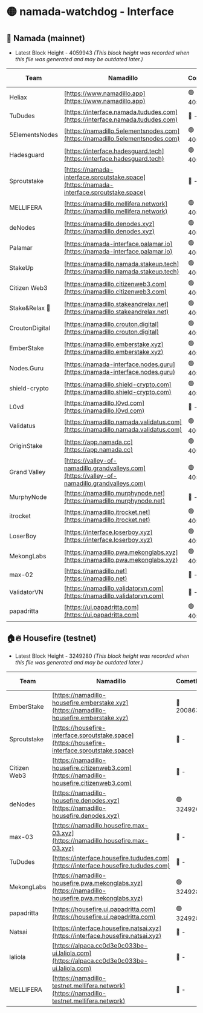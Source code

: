 # 🟡 namada-watchdog - Interface

## 🚀 Namada (mainnet)
- Latest Block Height - 4059943 *(This block height was recorded when this file was generated and may be outdated later.)*

| Team | Namadillo | CometBFT | Indexer | MASP Indexer |
|-|-|-|-|-|
| Heliax | [https://www.namadillo.app](https://www.namadillo.app) | 🟢 4059888 | 🟢 4059888 | 🔴 4059124 |
| TuDudes | [https://interface.namada.tududes.com](https://interface.namada.tududes.com) | 🔴 - | 🔴 - | 🔴 - |
| 5ElementsNodes | [https://namadillo.5elementsnodes.com](https://namadillo.5elementsnodes.com) | 🟢 4059894 | 🟢 4059894 | 🔴 4059124 |
| Hadesguard | [https://interface.hadesguard.tech](https://interface.hadesguard.tech) | 🟢 4059895 | 🔴 - | 🔴 - |
| Sproutstake | [https://namada-interface.sproutstake.space](https://namada-interface.sproutstake.space) | 🔴 - | 🔴 3738134 | 🔴 - |
| MELLIFERA | [https://namadillo.mellifera.network](https://namadillo.mellifera.network) | 🟢 4059910 | 🟢 4059910 | 🔴 3765769 |
| deNodes | [https://namadillo.denodes.xyz](https://namadillo.denodes.xyz) | 🟢 4059911 | 🟢 4059911 | 🔴 4059124 |
| Palamar | [https://namada-interface.palamar.io](https://namada-interface.palamar.io) | 🟢 4059912 | 🟢 4059912 | 🔴 4059124 |
| StakeUp | [https://namadillo.namada.stakeup.tech](https://namadillo.namada.stakeup.tech) | 🟢 4059913 | 🟢 4059912 | 🔴 4059124 |
| Citizen Web3 | [https://namadillo.citizenweb3.com](https://namadillo.citizenweb3.com) | 🟢 4059913 | 🔴 4007897 | 🔴 4007895 |
| Stake&Relax 🦥 | [https://namadillo.stakeandrelax.net](https://namadillo.stakeandrelax.net) | 🟢 4059914 | 🟢 4059914 | 🔴 3765769 |
| CroutonDigital | [https://namadillo.crouton.digital](https://namadillo.crouton.digital) | 🟢 4059915 | 🟢 4059915 | 🔴 4059124 |
| EmberStake | [https://namadillo.emberstake.xyz](https://namadillo.emberstake.xyz) | 🟢 4059915 | 🟢 4059915 | 🔴 4059124 |
| Nodes.Guru | [https://namada-interface.nodes.guru](https://namada-interface.nodes.guru) | 🟢 4059916 | 🟡 4059815 | 🔴 4059124 |
| shield-crypto | [https://namadillo.shield-crypto.com](https://namadillo.shield-crypto.com) | 🟢 4059917 | 🟢 4059917 | 🔴 4059124 |
| L0vd | [https://namadillo.l0vd.com](https://namadillo.l0vd.com) | 🔴 - | 🔴 - | 🔴 - |
| Validatus | [https://namadillo.namada.validatus.com](https://namadillo.namada.validatus.com) | 🟢 4059920 | 🟢 4059920 | 🔴 3819812 |
| OriginStake | [https://app.namada.cc](https://app.namada.cc) | 🟢 4059921 | 🔴 - | 🔴 - |
| Grand Valley | [https://valley-of-namadillo.grandvalleys.com](https://valley-of-namadillo.grandvalleys.com) | 🟢 4059933 | 🟢 4059933 | 🔴 4059124 |
| MurphyNode | [https://namadillo.murphynode.net](https://namadillo.murphynode.net) | 🔴 - | 🔴 - | 🔴 - |
| itrocket | [https://namadillo.itrocket.net](https://namadillo.itrocket.net) | 🟢 4059935 | 🟢 4059935 | 🔴 4059124 |
| LoserBoy | [https://interface.loserboy.xyz](https://interface.loserboy.xyz) | 🟢 4059936 | 🟢 4059936 | 🔴 4059124 |
| MekongLabs | [https://namadillo.pwa.mekonglabs.xyz](https://namadillo.pwa.mekonglabs.xyz) | 🟢 4059936 | 🟢 4059936 | 🔴 4059124 |
| max-02 | [https://namadillo.net](https://namadillo.net) | 🔴 - | 🔴 - | 🔴 - |
| ValidatorVN | [https://namadillo.validatorvn.com](https://namadillo.validatorvn.com) | 🔴 - | 🔴 - | 🔴 - |
| papadritta | [https://ui.papadritta.com](https://ui.papadritta.com) | 🟢 4059943 | 🟢 4059943 | 🔴 4059124 |

## 🏠🔥 Housefire (testnet)
- Latest Block Height - 3249280 *(This block height was recorded when this file was generated and may be outdated later.)*

| Team | Namadillo | CometBFT | Indexer | MASP Indexer |
|-|-|-|-|-|
| EmberStake | [https://namadillo-housefire.emberstake.xyz](https://namadillo-housefire.emberstake.xyz) | 🔴 2008636 | 🔴 - | 🔴 - |
| Sproutstake | [https://housefire-interface.sproutstake.space](https://housefire-interface.sproutstake.space) | 🔴 - | 🔴 - | 🔴 - |
| Citizen Web3 | [https://namadillo-housefire.citizenweb3.com](https://namadillo-housefire.citizenweb3.com) | 🔴 - | 🔴 - | 🔴 - |
| deNodes | [https://namadillo-housefire.denodes.xyz](https://namadillo-housefire.denodes.xyz) | 🟢 3249269 | 🟢 3249269 | 🔴 3231566 |
| max-03 | [https://namadillo.housefire.max-03.xyz](https://namadillo.housefire.max-03.xyz) | 🔴 - | 🔴 - | 🔴 - |
| TuDudes | [https://interface.housefire.tududes.com](https://interface.housefire.tududes.com) | 🔴 - | 🔴 - | 🔴 - |
| MekongLabs | [https://namadillo-housefire.pwa.mekonglabs.xyz](https://namadillo-housefire.pwa.mekonglabs.xyz) | 🟢 3249280 | 🟢 3249280 | 🔴 3231566 |
| papadritta | [https://housefire.ui.papadritta.com](https://housefire.ui.papadritta.com) | 🟢 3249280 | 🟢 3249280 | 🔴 3237574 |
| Natsai | [https://interface.housefire.natsai.xyz](https://interface.housefire.natsai.xyz) | 🔴 - | 🔴 - | 🔴 - |
| laliola | [https://alpaca.cc0d3e0c033be-ui.laliola.com](https://alpaca.cc0d3e0c033be-ui.laliola.com) | 🔴 - | 🔴 - | 🔴 - |
| MELLIFERA | [https://namadillo-testnet.mellifera.network](https://namadillo-testnet.mellifera.network) | 🔴 - | 🔴 2778001 | 🔴 2607259 |

